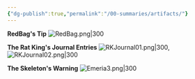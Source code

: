 ```yaml
---
{"dg-publish":true,"permalink":"/00-summaries/artifacts/"}
---
```



**RedBag's Tip**
![RedBag.png|300](/img/user/zMISC/z_Assets/Artifacts/RedBag.png)

**The Rat King's Journal Entries**
![RKJournal01.png|300](/img/user/zMISC/z_Assets/Artifacts/RKJournal01.png), ![RKJournal02.png|300](/img/user/zMISC/z_Assets/Artifacts/RKJournal02.png)

**The Skeleton's Warning**
![Emeria3.png|300](/img/user/zMISC/z_Assets/Artifacts/Emeria3.png)

